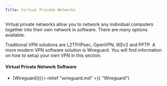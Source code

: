 ```yaml
---
Title: Virtual Private Networks
---
```


Virtual private networks allow you to network any individual computers together into their own network in software. There are many options available.

Traditional VPN solutions are L2TP/IPsec, OpenVPN, IKEv2 and PPTP. A more modern VPN software solution is Wireguard. You will find information on how to setup your own VPN in this section.

#### Virtual Private Network Software

- [Wireguard]({{< relref "wireguard.md" >}} "Wireguard")
